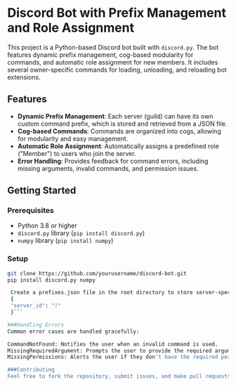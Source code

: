# Discord Bot with Prefix Management and Role Assignment

This project is a Python-based Discord bot built with `discord.py`. The bot features dynamic prefix management, cog-based modularity for commands, and automatic role assignment for new members. It includes several owner-specific commands for loading, unloading, and reloading bot extensions.

## Features

- **Dynamic Prefix Management**: Each server (guild) can have its own custom command prefix, which is stored and retrieved from a JSON file.
- **Cog-based Commands**: Commands are organized into cogs, allowing for modularity and easy management.
- **Automatic Role Assignment**: Automatically assigns a predefined role ("Member") to users who join the server.
- **Error Handling**: Provides feedback for command errors, including missing arguments, invalid commands, and permission issues.

## Getting Started

### Prerequisites

- Python 3.8 or higher
- `discord.py` library (`pip install discord.py`)
- `numpy` library (`pip install numpy`)

### Setup
   ```bash
   git clone https://github.com/yourusername/discord-bot.git
   pip install discord.py numpy

    Create a prefixes.json file in the root directory to store server-specific prefixes. Example content:
    {
    "server_id": "!"
    }```

###Handling Errors
Common error cases are handled gracefully:

CommandNotFound: Notifies the user when an invalid command is used.
MissingRequiredArgument: Prompts the user to provide the required argument.
MissingPermissions: Alerts the user if they don't have the required permissions.

###Contributing
Feel free to fork the repository, submit issues, and make pull requests to improve this bot. Contributions are welcome!
